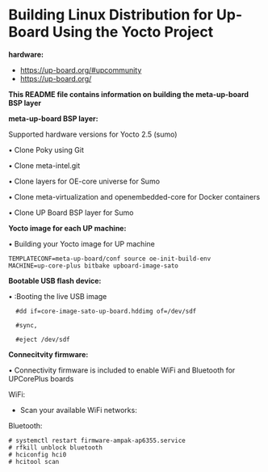 # Building Linux Distribution for Up-Board Using the Yocto Project

**hardware:**

* https://up-board.org/#upcommunity
* https://up-board.org/


**This README file contains information on building the meta-up-board BSP layer**

**meta-up-board BSP layer:**

Supported hardware versions for Yocto 2.5 (sumo)
      

• Clone Poky using Git

• Clone meta-intel.git

• Clone layers for OE-core universe for Sumo

• Clone meta-virtualization and openembedded-core for 	Docker containers

• Clone UP Board BSP layer for Sumo
      
**Yocto image for each UP machine:**
      
• Building your Yocto image for UP machine
    
    TEMPLATECONF=meta-up-board/conf source oe-init-build-env
    MACHINE=up-core-plus bitbake upboard-image-sato
      
**Bootable USB flash device:**

• :Booting the live USB image
      
      #dd if=core-image-sato-up-board.hddimg of=/dev/sdf
      
      #sync, 
      
      #eject /dev/sdf
 
**Connecitvity firmware:**

• Connectivity firmware is included to enable WiFi and Bluetooth for UPCorePlus boards

WiFi:

* Scan your available WiFi networks:

Bluetooth:

    # systemctl restart firmware-ampak-ap6355.service
    # rfkill unblock bluetooth
    # hciconfig hci0
    # hcitool scan


